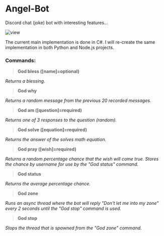 # Angel-Bot
Discord chat (joke) bot with interesting features...

![view](https://thumbs.gfycat.com/EsteemedThoughtfulElephantbeetle-size_restricted.gif)

The current main implementation is done in C#. I will re-create the same implementation in both Python and Node.js projects.

### Commands:
> **God bless ([name]=optional)**

*Returns a blessing.*

> **God why**

*Returns a random message from the previous 20 recorded messages.*

> **God am ([question]=required)**

*Returns one of 3 responses to the question (random).*

> **God solve ([equation]=required)**

*Returns the answer of the solves math equation.*

> **God pray ([wish]=required)**

*Returns a random percentage chance that the wish will come true. Stores the chance by username for use by the "God status" command.*

> **God status**

*Returns the average percentage chance.*

> **God zone**

*Runs an async thread where the bot will reply "Don't let me into my zone" every 2 seconds until the "God stop" command is used.*

> **God stop**

*Stops the thread that is spawned from the "God zone" command.*
